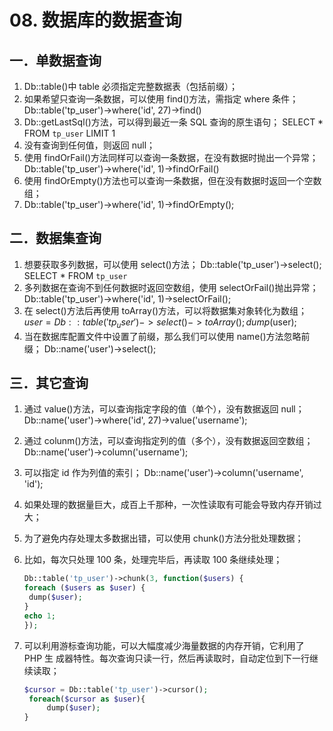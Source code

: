 # 08. 数据库的数据查询

## 一．单数据查询

1. Db::table()中 table 必须指定完整数据表（包括前缀）；
2.  如果希望只查询一条数据，可以使用 find()方法，需指定 where 条件； Db::table('tp_user')->where('id', 27)->find()
3. Db::getLastSql()方法，可以得到最近一条 SQL 查询的原生语句； SELECT * FROM `tp_user` LIMIT 1
4. 没有查询到任何值，则返回 null；
5. 使用 findOrFail()方法同样可以查询一条数据，在没有数据时抛出一个异常； Db::table('tp_user')->where('id', 1)->findOrFail() 
6. 使用 findOrEmpty()方法也可以查询一条数据，但在没有数据时返回一个空数组； 
7. Db::table('tp_user')->where('id', 1)->findOrEmpty();

## 二．数据集查询

1. 想要获取多列数据，可以使用 select()方法； Db::table('tp_user')->select(); SELECT * FROM `tp_user` 
2. 多列数据在查询不到任何数据时返回空数组，使用 selectOrFail()抛出异常； Db::table('tp_user')->where('id', 1)->selectOrFail(); 
3.  在 select()方法后再使用 toArray()方法，可以将数据集对象转化为数组； $user = Db::table('tp_user')->select()->toArray(); dump($user); 
4. 当在数据库配置文件中设置了前缀，那么我们可以使用 name()方法忽略前缀； Db::name('user')->select();

## 三．其它查询

1. 通过 value()方法，可以查询指定字段的值（单个），没有数据返回 null； Db::name('user')->where('id', 27)->value('username');

2. 通过 colunm()方法，可以查询指定列的值（多个），没有数据返回空数组； Db::name('user')->column('username'); 

3. 可以指定 id 作为列值的索引； Db::name('user')->column('username', 'id'); 

4. 如果处理的数据量巨大，成百上千那种，一次性读取有可能会导致内存开销过大； 

5.  为了避免内存处理太多数据出错，可以使用 chunk()方法分批处理数据； 

6. 比如，每次只处理 100 条，处理完毕后，再读取 100 条继续处理；

   ```php
   Db::table('tp_user')->chunk(3, function($users) {
   foreach ($users as $user) {
   	dump($user);
   }
   echo 1;
   });
   ```

7. 可以利用游标查询功能，可以大幅度减少海量数据的内存开销，它利用了 PHP 生 成器特性。每次查询只读一行，然后再读取时，自动定位到下一行继续读取；

   ```php
   $cursor = Db::table('tp_user')->cursor();
   	foreach($cursor as $user){
   		dump($user);
   }
   ```

   



















